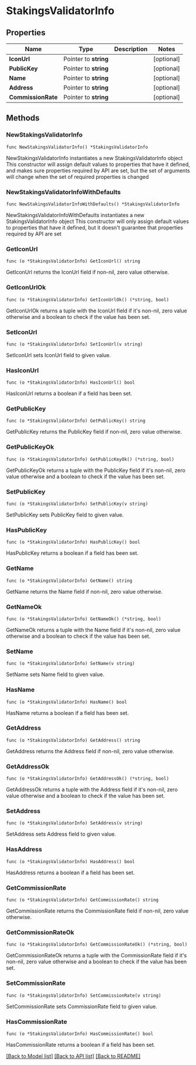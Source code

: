 # StakingsValidatorInfo

## Properties

Name | Type | Description | Notes
------------ | ------------- | ------------- | -------------
**IconUrl** | Pointer to **string** |  | [optional] 
**PublicKey** | Pointer to **string** |  | [optional] 
**Name** | Pointer to **string** |  | [optional] 
**Address** | Pointer to **string** |  | [optional] 
**CommissionRate** | Pointer to **string** |  | [optional] 

## Methods

### NewStakingsValidatorInfo

`func NewStakingsValidatorInfo() *StakingsValidatorInfo`

NewStakingsValidatorInfo instantiates a new StakingsValidatorInfo object
This constructor will assign default values to properties that have it defined,
and makes sure properties required by API are set, but the set of arguments
will change when the set of required properties is changed

### NewStakingsValidatorInfoWithDefaults

`func NewStakingsValidatorInfoWithDefaults() *StakingsValidatorInfo`

NewStakingsValidatorInfoWithDefaults instantiates a new StakingsValidatorInfo object
This constructor will only assign default values to properties that have it defined,
but it doesn't guarantee that properties required by API are set

### GetIconUrl

`func (o *StakingsValidatorInfo) GetIconUrl() string`

GetIconUrl returns the IconUrl field if non-nil, zero value otherwise.

### GetIconUrlOk

`func (o *StakingsValidatorInfo) GetIconUrlOk() (*string, bool)`

GetIconUrlOk returns a tuple with the IconUrl field if it's non-nil, zero value otherwise
and a boolean to check if the value has been set.

### SetIconUrl

`func (o *StakingsValidatorInfo) SetIconUrl(v string)`

SetIconUrl sets IconUrl field to given value.

### HasIconUrl

`func (o *StakingsValidatorInfo) HasIconUrl() bool`

HasIconUrl returns a boolean if a field has been set.

### GetPublicKey

`func (o *StakingsValidatorInfo) GetPublicKey() string`

GetPublicKey returns the PublicKey field if non-nil, zero value otherwise.

### GetPublicKeyOk

`func (o *StakingsValidatorInfo) GetPublicKeyOk() (*string, bool)`

GetPublicKeyOk returns a tuple with the PublicKey field if it's non-nil, zero value otherwise
and a boolean to check if the value has been set.

### SetPublicKey

`func (o *StakingsValidatorInfo) SetPublicKey(v string)`

SetPublicKey sets PublicKey field to given value.

### HasPublicKey

`func (o *StakingsValidatorInfo) HasPublicKey() bool`

HasPublicKey returns a boolean if a field has been set.

### GetName

`func (o *StakingsValidatorInfo) GetName() string`

GetName returns the Name field if non-nil, zero value otherwise.

### GetNameOk

`func (o *StakingsValidatorInfo) GetNameOk() (*string, bool)`

GetNameOk returns a tuple with the Name field if it's non-nil, zero value otherwise
and a boolean to check if the value has been set.

### SetName

`func (o *StakingsValidatorInfo) SetName(v string)`

SetName sets Name field to given value.

### HasName

`func (o *StakingsValidatorInfo) HasName() bool`

HasName returns a boolean if a field has been set.

### GetAddress

`func (o *StakingsValidatorInfo) GetAddress() string`

GetAddress returns the Address field if non-nil, zero value otherwise.

### GetAddressOk

`func (o *StakingsValidatorInfo) GetAddressOk() (*string, bool)`

GetAddressOk returns a tuple with the Address field if it's non-nil, zero value otherwise
and a boolean to check if the value has been set.

### SetAddress

`func (o *StakingsValidatorInfo) SetAddress(v string)`

SetAddress sets Address field to given value.

### HasAddress

`func (o *StakingsValidatorInfo) HasAddress() bool`

HasAddress returns a boolean if a field has been set.

### GetCommissionRate

`func (o *StakingsValidatorInfo) GetCommissionRate() string`

GetCommissionRate returns the CommissionRate field if non-nil, zero value otherwise.

### GetCommissionRateOk

`func (o *StakingsValidatorInfo) GetCommissionRateOk() (*string, bool)`

GetCommissionRateOk returns a tuple with the CommissionRate field if it's non-nil, zero value otherwise
and a boolean to check if the value has been set.

### SetCommissionRate

`func (o *StakingsValidatorInfo) SetCommissionRate(v string)`

SetCommissionRate sets CommissionRate field to given value.

### HasCommissionRate

`func (o *StakingsValidatorInfo) HasCommissionRate() bool`

HasCommissionRate returns a boolean if a field has been set.


[[Back to Model list]](../README.md#documentation-for-models) [[Back to API list]](../README.md#documentation-for-api-endpoints) [[Back to README]](../README.md)


